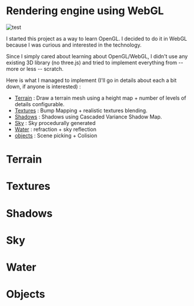 # Rendering engine using WebGL

![test](http://i.imgur.com/Da6pZie.jpg)

I started this project as a way to learn OpenGL. I decided to do it in WebGL because I was curious and interested in the technology.

Since I simply cared about learning about OpenGL/WebGL, I didn't use any existing 3D library (no three.js) and tried to implement everything from -- more or less -- scratch.

Here is what I managed to implement (I'll go in details about each a bit down, if anyone is interested) :

* [Terrain](#terrain) : Draw a terrain mesh using a height map + number of levels of details configurable.
* [Textures](#textures) : Bump Mapping + realistic textures blending.
* [Shadows](#shadows) : Shadows using Cascaded Variance Shadow Map.
* [Sky](#sky) : Sky procedurally generated
* [Water](#water) : refraction + sky reflection
* [objects](#objects) : Scene picking + Colision

# Terrain
# Textures
# Shadows
# Sky
# Water
# Objects

